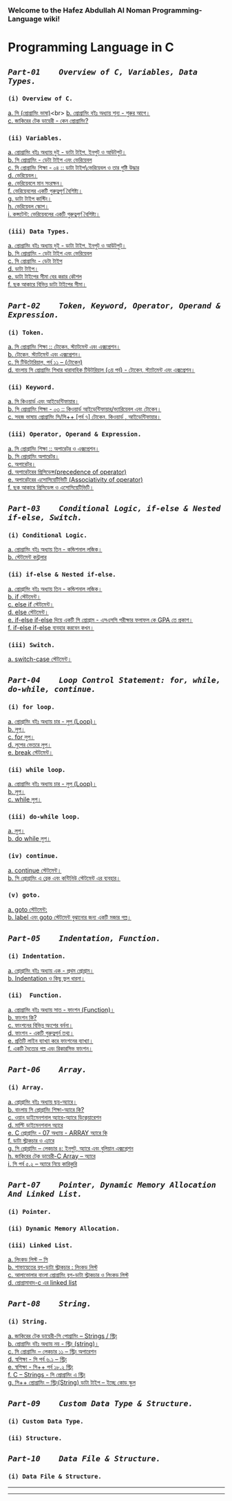 ### Welcome to the Hafez Abdullah Al Noman Programming-Language wiki!

# Programming Language in C


## _`Part-01	Overview of C, Variables, Data Types.`_
### `(i) Overview of C.`
[a.  সি (প্রোগ্রামিং ভাষা)](https://bn.wikipedia.org/wiki/%E0%A6%B8%E0%A6%BF_(%E0%A6%AA%E0%A7%8D%E0%A6%B0%E0%A7%8B%E0%A6%97%E0%A7%8D%E0%A6%B0%E0%A6%BE%E0%A6%AE%E0%A6%BF%E0%A6%82_%E0%A6%AD%E0%A6%BE%E0%A6%B7%E0%A6%BE))<br>
[b.  প্রোগ্রামিং বইঃ অধ্যায় শূন্য - শুরুর আগে।](http://cpbook.subeen.com/2011/08/blog-post_06.html)<br> 
[c.  জাকিরের টেক ডায়েরী - কেন প্রোগ্রামিং?](http://jakir.me/why-programming)<br>

### `(ii) Variables.`
[a.  প্রোগ্রামিং বইঃ অধ্যায় দুই - ডাটা টাইপ, ইনপুট ও আউটপুট।](http://cpbook.subeen.com/2011/08/data-type-input-output.html)<br>
[b.  সি প্রোগ্রামিং - ডেটা টাইপ এবং ভেরিয়েবল](http://jakir.me/c-data-type)<br>
[c.  সি প্রোগ্রামিং শিক্ষা - ০৪ :: ডাটা টাইপ\ভেরিয়েবল ও তার গুষ্টি উদ্ধার](http://wercoder.blogspot.com/2016/04/blog-post_88.html)<br>
[d.  ভেরিয়েবল।](http://www.codingpractise.com/%E0%A6%AD%E0%A7%87%E0%A6%B0%E0%A6%BF%E0%A7%9F%E0%A7%87%E0%A6%AC%E0%A6%B2/)<br>
[e.  ভেরিয়েবলে মান সংরক্ষন।](http://www.codingpractise.com/%E0%A6%AD%E0%A7%87%E0%A6%B0%E0%A6%BF%E0%A7%9F%E0%A7%87%E0%A6%AC%E0%A6%B2%E0%A7%87-%E0%A6%AE%E0%A6%BE%E0%A6%A8-%E0%A6%B8%E0%A6%82%E0%A6%B0%E0%A6%95%E0%A7%8D%E0%A6%B7%E0%A6%A8/)<br>
[f.  ভেরিয়েবলের  একটি গুরুত্বপূর্ণ বৈশিষ্ট্য।](http://www.codingpractise.com/%E0%A6%AD%E0%A7%87%E0%A6%B0%E0%A6%BF%E0%A7%9F%E0%A7%87%E0%A6%AC%E0%A6%B2%E0%A7%87%E0%A6%B0-%E0%A6%8F%E0%A6%95%E0%A6%9F%E0%A6%BF-%E0%A6%97%E0%A7%81%E0%A6%B0%E0%A7%81%E0%A6%A4%E0%A7%8D%E0%A6%AC/)<br>
[g.  ডাটা টাইপ কাস্টিং।](http://www.codingpractise.com/%E0%A6%A1%E0%A6%BE%E0%A6%9F%E0%A6%BE-%E0%A6%9F%E0%A6%BE%E0%A6%87%E0%A6%AA-%E0%A6%95%E0%A6%BE%E0%A6%B8%E0%A7%8D%E0%A6%9F%E0%A6%BF%E0%A6%82/)<br>
[h.  ভেরিয়েবল স্কোপ।](http://www.codingpractise.com/%E0%A6%AD%E0%A7%87%E0%A6%B0%E0%A6%BF%E0%A7%9F%E0%A7%87%E0%A6%AC%E0%A6%B2-%E0%A6%B8%E0%A7%8D%E0%A6%95%E0%A7%8B%E0%A6%AA/)<br>
[i.  কন্সটেন্ট: ভেরিয়েবলের একটি গুরুত্বপূর্ণ বৈশিষ্ট্য।](http://www.codingpractise.com/%E0%A6%95%E0%A6%A8%E0%A6%B8%E0%A7%8D%E0%A6%9F%E0%A7%87%E0%A6%A8%E0%A7%8D%E0%A6%9F/)<br>

### `(iii) Data Types.`
[a.  প্রোগ্রামিং বইঃ অধ্যায় দুই - ডাটা টাইপ, ইনপুট ও আউটপুট।](http://cpbook.subeen.com/2011/08/data-type-input-output.html)<br>
[b.  সি প্রোগ্রামিং - ডেটা টাইপ এবং ভেরিয়েবল](http://jakir.me/c-data-type)<br>
[c.  সি প্রোগ্রামিং - ডেটা টাইপ](http://freeshikhi.com/%E0%A6%B8%E0%A6%BF-%E0%A6%AA%E0%A7%8D%E0%A6%B0%E0%A7%8B%E0%A6%97%E0%A7%8D%E0%A6%B0%E0%A6%BE%E0%A6%AE%E0%A6%BF%E0%A6%82-%E0%A6%A1%E0%A7%87%E0%A6%9F%E0%A6%BE-%E0%A6%9F%E0%A6%BE%E0%A6%87%E0%A6%AA/)<br>
[d.  ডাটা টাইপ।](http://www.codingpractise.com/%E0%A6%A1%E0%A6%BE%E0%A6%9F%E0%A6%BE-%E0%A6%9F%E0%A6%BE%E0%A6%87%E0%A6%AA/)<br>
[e.  ডাটা টাইপের সীমা বের করার কৌশল](http://www.codingpractise.com/%E0%A6%A1%E0%A6%BE%E0%A6%9F%E0%A6%BE-%E0%A6%9F%E0%A6%BE%E0%A6%87%E0%A6%AA%E0%A7%87%E0%A6%B0-%E0%A6%B8%E0%A7%80%E0%A6%AE%E0%A6%BE-%E0%A6%AC%E0%A7%87%E0%A6%B0-%E0%A6%95%E0%A6%B0%E0%A6%BE%E0%A6%B0/)<br>
[f.  ছক আকারে বিভিন্ন ডাটা টাইপের সীমা।](http://www.codingpractise.com/%E0%A6%9B%E0%A6%95-%E0%A6%86%E0%A6%95%E0%A6%BE%E0%A6%B0%E0%A7%87-%E0%A6%A1%E0%A6%BE%E0%A6%9F%E0%A6%BE-%E0%A6%9F%E0%A6%BE%E0%A6%87%E0%A6%AA%E0%A7%87%E0%A6%B0-%E0%A6%B8%E0%A7%80%E0%A6%AE%E0%A6%BE/)<br>

## _`Part-02	Token, Keyword, Operator, Operand & Expression.`_

### `(i) Token.`
[a.  সি প্রোগ্রামিং শিক্ষা :: টোকেন, স্ট্যাটমেন্ট এবং এক্সপ্রেশন।](http://wercoder.blogspot.com/2016/04/blog-post_29.html)<br>
[b.  টোকেন, স্ট্যাটমেন্ট এবং এক্সপ্রেশন।](http://www.codingpractise.com/%E0%A6%95%E0%A6%BF%E0%A6%9B%E0%A7%81-%E0%A6%B8%E0%A6%BE%E0%A6%82%E0%A6%95%E0%A7%87%E0%A6%A4%E0%A6%BF%E0%A6%95-%E0%A6%B6%E0%A6%AC%E0%A7%8D%E0%A6%A6/)<br>
[c.  সি টিউটোরিয়াল, পর্ব ১১ – (টোকেন)](http://bdsob.com/%E0%A6%AA%E0%A7%8D%E0%A6%B0%E0%A7%8B%E0%A6%97%E0%A7%8D%E0%A6%B0%E0%A6%BE%E0%A6%AE%E0%A6%BF%E0%A6%82/%E0%A6%AA%E0%A7%8D%E0%A6%B0%E0%A6%97%E0%A7%8D%E0%A6%B0%E0%A6%BE%E0%A6%AE%E0%A6%BF%E0%A6%82-%E0%A6%B8%E0%A6%BF-%E0%A6%9F%E0%A6%BF%E0%A6%89%E0%A6%9F%E0%A7%8B%E0%A6%B0%E0%A6%BF%E0%A7%9F%E0%A6%BE%E0%A6%B2-%E0%A6%AA%E0%A6%B0%E0%A7%8D%E0%A6%AC-%E0%A7%A7%E0%A7%A7-%E2%80%93-%E0%A6%9F%E0%A7%8B%E0%A6%95%E0%A7%87%E0%A6%A8/)<br>
[d.  বাংলায় সি প্রোগ্রামিং শিখার ধারাবাহিক টিউটরিয়াল (৩য় পর্ব) - টোকেন, স্ট্যাটমেন্ট এবং এক্সপ্রেশন।](http://www.techtunes.com.bd/programming/tune-id/329360)<br>

### `(ii) Keyword.`
[a.  সি কিওয়ার্ড এবং আইডেন্টিফায়ার।](http://freeshikhi.com/%E0%A6%B8%E0%A6%BF-%E0%A6%95%E0%A6%BF%E0%A6%93%E0%A6%AF%E0%A6%BC%E0%A6%BE%E0%A6%B0%E0%A7%8D%E0%A6%A1-%E0%A6%8F%E0%A6%AC%E0%A6%82-%E0%A6%86%E0%A6%87%E0%A6%A1%E0%A7%87%E0%A6%A8%E0%A7%8D%E0%A6%9F-2/)<br>
[b.  সি প্রোগ্রামিং শিক্ষা - ০৩ :: কিওয়ার্ড আইডেন্টিফায়ার/ভ্যারিয়েবল এবং টোকেন।](http://wercoder.blogspot.com/2016/04/blog-post_13.html)<br>
[c.  সহজ ভাষায় প্রোগ্রামিং সি/সি++ [পর্ব ৭] টোকেন, কিওয়ার্ড , আইডেন্টিফায়ার।](http://tunerpage.com/archives/286453)<br>

### `(iii) Operator, Operand & Expression.`
[a.  সি প্রোগ্রামিং শিক্ষা :: অপারেটর ও এক্সপ্রেশন।](http://wercoder.blogspot.com/2016/05/blog-post_11.html)<br>
[b.  সি প্রোগ্রামিং অপারেটর।](http://freeshikhi.com/%E0%A6%B8%E0%A6%BF-%E0%A6%AA%E0%A7%8D%E0%A6%B0%E0%A7%8B%E0%A6%97%E0%A7%8D%E0%A6%B0%E0%A6%BE%E0%A6%AE%E0%A6%BF%E0%A6%82-%E0%A6%85%E0%A6%AA%E0%A6%BE%E0%A6%B0%E0%A7%87%E0%A6%9F%E0%A6%B0/)<br>
[c.  অপারেটর।](http://www.codingpractise.com/%E0%A6%85%E0%A6%AA%E0%A6%BE%E0%A6%B0%E0%A7%87%E0%A6%9F%E0%A6%B0/)<br>
[d.  অপারেটরের প্রিসিডেন্স(precedence of operator) ](http://www.codingpractise.com/%E0%A6%85%E0%A6%AA%E0%A6%BE%E0%A6%B0%E0%A7%87%E0%A6%9F%E0%A6%B0%E0%A7%87%E0%A6%B0-%E0%A6%AA%E0%A7%8D%E0%A6%B0%E0%A6%BF%E0%A6%B8%E0%A6%BF%E0%A6%A1%E0%A7%87%E0%A6%A8%E0%A7%8D%E0%A6%B8/)<br>
[e.  অপারেটরের এসোসিয়েটিভিটি (Associativity of operator) ](http://www.codingpractise.com/%E0%A6%85%E0%A6%AA%E0%A6%BE%E0%A6%B0%E0%A7%87%E0%A6%9F%E0%A6%B0%E0%A7%87%E0%A6%B0-%E0%A6%8F%E0%A6%B8%E0%A7%8B%E0%A6%B8%E0%A6%BF%E0%A7%9F%E0%A7%87%E0%A6%9F%E0%A6%BF%E0%A6%AD%E0%A6%BF%E0%A6%9F%E0%A6%BF/)<br>
[f.  ছক আকারে প্রিসিডেন্স ও এসোসিয়েটিভিটি।](http://www.codingpractise.com/%E0%A6%AA%E0%A7%8D%E0%A6%B0%E0%A6%BF%E0%A6%B8%E0%A6%BF%E0%A6%A1%E0%A7%87%E0%A6%A8%E0%A7%8D%E0%A6%B8-%E0%A6%93-%E0%A6%8F%E0%A6%B8%E0%A7%8B%E0%A6%B8%E0%A6%BF%E0%A7%9F%E0%A7%87%E0%A6%9F%E0%A6%BF%E0%A6%AD/)<br>

## _`Part-03	Conditional Logic, if-else & Nested if-else, Switch.`_ 

### `(i) Conditional Logic.`
[a.  প্রোগ্রামিং বইঃ অধ্যায় তিন - কন্ডিশনাল লজিক।](http://cpbook.subeen.com/2011/08/conditional-logic.html)<br>
[b.  স্টেটমেন্ট কন্ট্রলার](http://www.codingpractise.com/%E0%A6%B8%E0%A7%8D%E0%A6%9F%E0%A7%87%E0%A6%9F%E0%A6%AE%E0%A7%87%E0%A6%A8%E0%A7%8D%E0%A6%9F-%E0%A6%95%E0%A6%A8%E0%A7%8D%E0%A6%9F%E0%A7%8D%E0%A6%B0%E0%A6%B2%E0%A6%BE%E0%A6%B0/)<br>


### `(ii) if-else & Nested if-else.`
[a.  প্রোগ্রামিং বইঃ অধ্যায় তিন - কন্ডিশনাল লজিক।](http://cpbook.subeen.com/2011/08/conditional-logic.html)<br>
[b.  if স্টেটমেন্ট।](http://www.codingpractise.com/if-%E0%A6%B8%E0%A7%8D%E0%A6%9F%E0%A7%87%E0%A6%9F%E0%A6%AE%E0%A7%87%E0%A6%A8%E0%A7%8D%E0%A6%9F/)<br>
[c.  else if স্টেটমেন্ট।](http://www.codingpractise.com/else-if-%E0%A6%B8%E0%A7%8D%E0%A6%9F%E0%A7%87%E0%A6%9F%E0%A6%AE%E0%A7%87%E0%A6%A8%E0%A7%8D%E0%A6%9F/)<br>
[d.  else স্টেটমেন্ট।](http://www.codingpractise.com/else-%E0%A6%B8%E0%A7%8D%E0%A6%9F%E0%A7%87%E0%A6%9F%E0%A6%AE%E0%A7%87%E0%A6%A8%E0%A7%8D%E0%A6%9F/)<br>
[e.  if-else if-else দিয়ে একটি সি প্রোগ্রাম - এসএসসি পরীক্ষার ফলাফল কে GPA তে প্রকাশ।](http://www.codingpractise.com/else-else-%E0%A6%A6%E0%A6%BF%E0%A7%9F%E0%A7%87-%E0%A6%8F%E0%A6%95%E0%A6%9F%E0%A6%BF-%E0%A6%AA%E0%A7%8D%E0%A6%B0%E0%A7%8B%E0%A6%97%E0%A7%8D%E0%A6%B0%E0%A6%BE%E0%A6%AE/)<br>
[f.  if-else if-else ব্যবহার করবেন কখন।](http://www.codingpractise.com/if-else-if-else-%E0%A6%8F%E0%A6%B0-%E0%A6%AC%E0%A7%8D%E0%A6%AF%E0%A6%AC%E0%A6%B9%E0%A6%BE%E0%A6%B0/)<br>

### `(iii) Switch.`
[a.  switch-case স্টেটমেন্ট।](http://www.codingpractise.com/switch-case-%E0%A6%B8%E0%A7%8D%E0%A6%9F%E0%A7%87%E0%A6%9F%E0%A6%AE%E0%A7%87%E0%A6%A8%E0%A7%8D%E0%A6%9F/)<br>

## _`Part-04  	Loop Control Statement: for, while, do-while, continue.`_ 

### `(i) for loop.`
[a.  প্রোগ্রামিং বইঃ অধ্যায় চার - লুপ (Loop)।](http://cpbook.subeen.com/2011/08/loop.html)<br>
[b.  লুপ।](http://www.codingpractise.com/%E0%A6%B2%E0%A7%81%E0%A6%AA/)<br>
[c.  for লুপ।](http://www.codingpractise.com/for-%E0%A6%B2%E0%A7%81%E0%A6%AA/)<br>
[d.  লুপের ভেতরে লুপ।](http://www.codingpractise.com/%E0%A6%B2%E0%A7%81%E0%A6%AA%E0%A7%87%E0%A6%B0-%E0%A6%AD%E0%A7%87%E0%A6%A4%E0%A6%B0%E0%A7%87-%E0%A6%B2%E0%A7%81%E0%A6%AA/)<br>
[e.  break স্টেটমেন্ট।](http://www.codingpractise.com/break-%E0%A6%B8%E0%A7%8D%E0%A6%9F%E0%A7%87%E0%A6%9F%E0%A6%AE%E0%A7%87%E0%A6%A8%E0%A7%8D%E0%A6%9F/)<br>


### `(ii) while loop.`
[a.  প্রোগ্রামিং বইঃ অধ্যায় চার - লুপ (Loop)।](http://cpbook.subeen.com/2011/08/loop.html)<br>
[b.  লুপ।](http://www.codingpractise.com/%E0%A6%B2%E0%A7%81%E0%A6%AA/)<br>
[c.  while লুপ।](http://www.codingpractise.com/while-%E0%A6%B2%E0%A7%81%E0%A6%AA/)<br>


### `(iii) do-while loop.`
[a.  লুপ।](http://www.codingpractise.com/%E0%A6%B2%E0%A7%81%E0%A6%AA/)<br>
[b.  do while লুপ।](http://www.codingpractise.com/do-while-%E0%A6%B2%E0%A7%81%E0%A6%AA/)<br>

### `(iv) continue.`
[a.  continue স্টেটমেন্ট।](http://www.codingpractise.com/continue-%E0%A6%B8%E0%A7%8D%E0%A6%9F%E0%A7%87%E0%A6%9F%E0%A6%AE%E0%A7%87%E0%A6%A8%E0%A7%8D%E0%A6%9F/)<br>
[b.  সি প্রোগ্রামিং এ ব্রেক এবং কন্টিনিউ স্টেটমেন্ট এর ব্যবহার।](http://freeshikhi.com/%E0%A6%B8%E0%A6%BF-%E0%A6%AA%E0%A7%8D%E0%A6%B0%E0%A7%8B%E0%A6%97%E0%A7%8D%E0%A6%B0%E0%A6%BE%E0%A6%AE%E0%A6%BF%E0%A6%82-%E0%A6%8F-%E0%A6%AC%E0%A7%8D%E0%A6%B0%E0%A7%87%E0%A6%95-%E0%A6%8F%E0%A6%AC/)<br>

### `(v) goto.`
[a.  goto স্টেটমেন্ট:](http://www.codingpractise.com/goto-%E0%A6%B8%E0%A7%8D%E0%A6%9F%E0%A7%87%E0%A6%9F%E0%A6%AE%E0%A7%87%E0%A6%A8%E0%A7%8D%E0%A6%9F/)<br>
[b.  label এবং goto স্টেটমেন্ট বুঝানোর জন্য একটি মজার গল্প।](http://www.codingpractise.com/goto-%E0%A6%B8%E0%A7%8D%E0%A6%9F%E0%A7%87%E0%A6%9F%E0%A6%AE%E0%A7%87%E0%A6%A8%E0%A7%8D%E0%A6%9F%E0%A7%87%E0%A6%B0-%E0%A6%AC%E0%A7%8D%E0%A6%AF%E0%A6%BE%E0%A6%96%E0%A7%8D%E0%A6%AF%E0%A6%BE/)<br>

## _`Part-05 	Indentation, Function.`_

### `(i) Indentation.`
[a.  প্রোগ্রামিং বইঃ অধ্যায় এক - প্রথম প্রোগ্রাম।](http://cpbook.subeen.com/2011/08/blog-post_07.html)<br>
[b.  Indentation ও কিছু ভুল ধারনা।](http://www.techtunes.com.bd/how-to/tune-id/99886)<br>

### `(ii)  Function.`
[a.  প্রোগ্রামিং বইঃ অধ্যায় সাত - ফাংশন (Function)।](http://cpbook.subeen.com/2011/09/function-programming-book.html)<br>
[b.  ফাংশন কি?](http://www.codingpractise.com/%E0%A6%AB%E0%A6%BE%E0%A6%82%E0%A6%B6%E0%A6%A8-%E0%A6%95%E0%A6%BF/)<br>
[c.  ফাংশনের বিভিন্ন অংশের বর্ননা।](http://www.codingpractise.com/%E0%A6%AB%E0%A6%BE%E0%A6%82%E0%A6%B6%E0%A6%A8%E0%A7%87%E0%A6%B0-%E0%A6%AC%E0%A6%BF%E0%A6%AD%E0%A6%BF%E0%A6%A8%E0%A7%8D%E0%A6%A8-%E0%A6%85%E0%A6%82%E0%A6%B6/)<br>
[d.  ফাংশন - একটি গুরুত্বপূর্ন তথ্য।](http://www.codingpractise.com/%E0%A6%8F%E0%A6%95%E0%A6%9F%E0%A6%BF-%E0%A6%97%E0%A7%81%E0%A6%B0%E0%A7%81%E0%A6%A4%E0%A7%8D%E0%A6%AC%E0%A6%AA%E0%A7%82%E0%A6%B0%E0%A7%8D%E0%A6%A8-%E0%A6%A4%E0%A6%A5%E0%A7%8D%E0%A6%AF/)<br>
[e.  প্রতিটি লাইন ব্যাখ্যা করে ফাংশনের ব্যাখ্যা।](http://www.codingpractise.com/%E0%A6%AA%E0%A7%8D%E0%A6%B0%E0%A6%A4%E0%A6%BF%E0%A6%9F%E0%A6%BF-%E0%A6%B2%E0%A6%BE%E0%A6%87%E0%A6%A8-%E0%A6%AC%E0%A7%8D%E0%A6%AF%E0%A6%BE%E0%A6%96%E0%A7%8D%E0%A6%AF%E0%A6%BE-%E0%A6%95%E0%A6%B0/)<br>
[f.  একটি দৈত্যের গল্প এবং রিকারসিভ ফাংশন।](http://www.codingpractise.com/%E0%A6%B0%E0%A6%BF%E0%A6%95%E0%A6%BE%E0%A6%B0%E0%A6%B8%E0%A6%BF%E0%A6%AD-%E0%A6%AB%E0%A6%BE%E0%A6%82%E0%A6%B6%E0%A6%A8/)<br>

## _`Part-06	Array.`_ 

### `(i) Array.`
[a.  প্রোগ্রামিং বইঃ অধ্যায় ছয়-অ্যারে।](http://cpbook.subeen.com/2011/08/array-programming-c.html)<br>
[b.  বাংলায় সি প্রোগ্রামিং শিক্ষা-অ্যারে কি?](http://c.howtocode.com.bd/array_intro.html)<br>
[c.  ওয়ান ডাইমেনশনাল অ্যারে-অ্যারে ডিক্লেয়ারেশন](http://c.howtocode.com.bd/one_dimen_array.html)<br>
[d.  মাল্টি ডাইমেনশনাল অ্যারে](http://c.howtocode.com.bd/multy_dimen_array.html)<br>
[e.  C প্রোগ্রামিং - 07 অধ্যায় - ARRAY অ্যারে কি](http://cseboi.blogspot.com/2014/05/c-07-array_15.html)<br>
[f.  ডাটা স্ট্রাকচার ও এ্যারে](http://cnjavatutorial.blogspot.com/2014/05/blog-post_10.html)<br>
[g.  সি প্রোগ্রামিং – লেকচার ৪: ইনপুট, অ্যারে এবং বুলিয়ান এক্সপ্রেশন](http://cnjavatutorial.blogspot.com/2014/05/blog-post_10.html)<br>
[h.  জাকিরের টেক ডায়েরী-C Array – অ্যারে](http://jakir.me/c-array)<br>
[i.  সি পর্ব ৫.২ – অ্যারে নিয়ে কারিকুরি	](http://shoshikkha.com/archives/1904)<br>


## _`Part-07 	Pointer, Dynamic Memory Allocation And Linked List.`_

### `(i) Pointer.`
### `(ii) Dynamic Memory Allocation.`
### `(iii) Linked List.`
[a.  লিংকড লিস্ট – সি	](http://shoshikkha.com/archives/1914)<br>
[b.  শাফায়েতের ব্লগ-ডাটা স্ট্রাকচার : লিংকড লিস্ট](http://www.shafaetsplanet.com/planetcoding/?p=2689)<br>
[c.  আলাভোলার বাংলা প্রোগ্রামিং ব্লগ-ডাটা স্ট্রাকচার ও লিংকড লিস্ট](http://alavolacoder.blogspot.com/2013/02/blog-post_19.html)<br>
[d.  প্রোগ্রামাবাদ-c এর linked list](http://programabad.com/questions/4075/c-linked-list)


## _`Part-08 	String.`_

### `(i) String.`
[a.  জাকিরের টেক ডায়েরী-সি পোগ্রামিং – Strings / স্ট্রিং](http://jakir.me/c-strings)<br>
[b.  প্রোগ্রামিং বইঃ অধ্যায় নয় - স্ট্রিং (string)।](http://cpbook.subeen.com/2011/09/string-programming-book-c.html)<br>
[c.  সি প্রোগ্রামিং – লেকচার ১১ – স্ট্রিং অপারেশন](http://www.shikkhok.com/2013/02/c_unit11/)<br>
[d. স্বশিক্ষা - সি পর্ব ৬.১ – স্ট্রিং](http://shoshikkha.com/archives/1504)<br>
[e.  স্বশিক্ষা - সি++ পর্ব ১৮.২ স্ট্রিং	](http://shoshikkha.com/archives/285)<br>
[f.  C – Strings - সি প্রোগ্রামিং এ স্ট্রিং](http://bangla.salearningschool.com/c-strings-%E0%A6%B8%E0%A6%BF-%E0%A6%AA%E0%A7%8D%E0%A6%B0%E0%A7%8B%E0%A6%97%E0%A7%8D%E0%A6%B0%E0%A6%BE%E0%A6%AE%E0%A6%BF%E0%A6%82-%E0%A6%8F-%E0%A6%B8%E0%A7%8D%E0%A6%9F%E0%A7%8D%E0%A6%B0%E0%A6%BF/)<br>
[g.  সি++ প্রোগ্রামিং – স্ট্রিং(String) ডাটা টাইপ – ইচ্ছে কোড স্কুল](http://icchecode.com/c-plus-plus-string-data-type/)<br>

## _`Part-09 	Custom Data Type & Structure.`_

### `(i) Custom Data Type.`
### `(ii) Structure.`


## _`Part-10 	Data File & Structure.`_

### `(i) Data File & Structure.`

***


***

